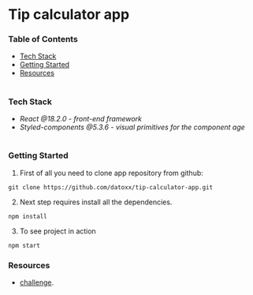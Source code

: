 
# Tip calculator app

### Table of Contents
* [Tech Stack](#Tech-Stack)
* [Getting Started](#Getting-Started)
* [Resources](#Resources)

#
### Tech Stack

*  *React @18.2.0 - front-end framework*
* *Styled-components @5.3.6 - visual primitives for the component age*

#
### Getting Started
1. First of all you need to clone app repository from github:
```
git clone https://github.com/datoxx/tip-calculator-app.git
```
2. Next step requires install all the dependencies.

```
npm install
```
3. To see project in action 

```
npm start
```
### Resources
* [challenge](https://www.frontendmentor.io/challenges/tip-calculator-app-ugJNGbJUX).
